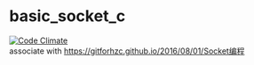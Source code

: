 # basic_socket_c
[![Code Climate](https://codeclimate.com/github/gitforhzc/basic_socket_c/badges/gpa.svg)](https://codeclimate.com/github/gitforhzc/basic_socket_c)   
associate with https://gitforhzc.github.io/2016/08/01/Socket编程
